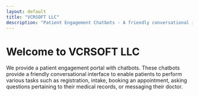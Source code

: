 ```yaml
---
layout: default
title: "VCRSOFT LLC"
description: "Patient Engagement Chatbots - A friendly conversational interface enabling patients to register, book appointments, view medical records, or message their doctor."
---
```

# Welcome to VCRSOFT LLC

We provide a patient engagement portal with chatbots. These chatbots provide a friendly conversational interface to enable patients to perform various tasks such as registration, intake, booking an appointment, asking questions pertaining to their medical records, or messaging their doctor.

